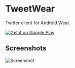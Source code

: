TweetWear
=========

Twitter client for Android Wear.

[![Get it on Google Play](https://developer.android.com/images/brand/en_generic_rgb_wo_45.png)](https://play.google.com/store/apps/details?id=hu.rycus.tweetwear)

Screenshots
-----------

![Screenshot](https://raw.githubusercontent.com/rycus86/TweetWear/master/pics/wear_screenshot.png)
